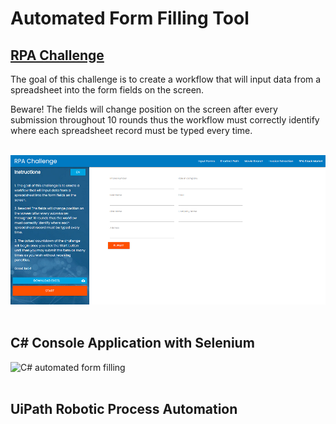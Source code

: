 # Automated Form Filling Tool

## [RPA Challenge](https://www.rpachallenge.com/)
The goal of this challenge is to create a workflow that will input data from a spreadsheet into the form fields on the screen.

Beware! The fields will change position on the screen after every submission throughout 10 rounds thus the workflow must correctly identify where each spreadsheet record must be typed every time.

<br>  

<img src=".Resources/RPA-Challenge.png" alt="RPA Challenge Screen" />
<br>  
<br>  


## C# Console Application with Selenium

<img src=".Resources/CSharp-Video.gif" alt="C# automated form filling" />
<br>  
<br>  


## UiPath Robotic Process Automation
